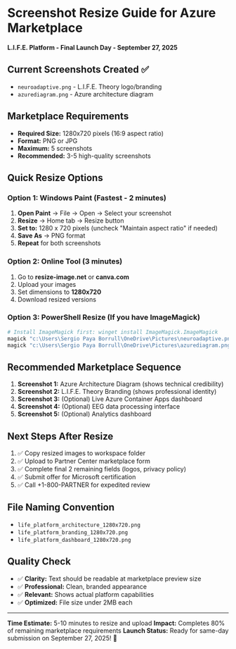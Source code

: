 # Screenshot Resize Guide for Azure Marketplace
**L.I.F.E. Platform - Final Launch Day - September 27, 2025**

## Current Screenshots Created ✅
- `neuroadaptive.png` - L.I.F.E. Theory logo/branding
- `azurediagram.png` - Azure architecture diagram

## Marketplace Requirements
- **Required Size:** 1280x720 pixels (16:9 aspect ratio)
- **Format:** PNG or JPG
- **Maximum:** 5 screenshots
- **Recommended:** 3-5 high-quality screenshots

## Quick Resize Options

### Option 1: Windows Paint (Fastest - 2 minutes)
1. **Open Paint** → File → Open → Select your screenshot
2. **Resize** → Home tab → Resize button
3. **Set to:** 1280 x 720 pixels (uncheck "Maintain aspect ratio" if needed)
4. **Save As** → PNG format
5. **Repeat** for both screenshots

### Option 2: Online Tool (3 minutes)
1. Go to **resize-image.net** or **canva.com**
2. Upload your images
3. Set dimensions to **1280x720**
4. Download resized versions

### Option 3: PowerShell Resize (If you have ImageMagick)
```powershell
# Install ImageMagick first: winget install ImageMagick.ImageMagick
magick "c:\Users\Sergio Paya Borrull\OneDrive\Pictures\neuroadaptive.png" -resize 1280x720! "neuroadaptive_marketplace.png"
magick "c:\Users\Sergio Paya Borrull\OneDrive\Pictures\azurediagram.png" -resize 1280x720! "azurediagram_marketplace.png"
```

## Recommended Marketplace Sequence
1. **Screenshot 1:** Azure Architecture Diagram (shows technical credibility)
2. **Screenshot 2:** L.I.F.E. Theory Branding (shows professional identity)
3. **Screenshot 3:** (Optional) Live Azure Container Apps dashboard
4. **Screenshot 4:** (Optional) EEG data processing interface
5. **Screenshot 5:** (Optional) Analytics dashboard

## Next Steps After Resize
1. ✅ Copy resized images to workspace folder
2. ✅ Upload to Partner Center marketplace form
3. ✅ Complete final 2 remaining fields (logos, privacy policy)
4. ✅ Submit offer for Microsoft certification
5. ✅ Call +1-800-PARTNER for expedited review

## File Naming Convention
- `life_platform_architecture_1280x720.png`
- `life_platform_branding_1280x720.png`
- `life_platform_dashboard_1280x720.png`

## Quality Check
- ✅ **Clarity:** Text should be readable at marketplace preview size
- ✅ **Professional:** Clean, branded appearance
- ✅ **Relevant:** Shows actual platform capabilities
- ✅ **Optimized:** File size under 2MB each

---
**Time Estimate:** 5-10 minutes to resize and upload
**Impact:** Completes 80% of remaining marketplace requirements
**Launch Status:** Ready for same-day submission on September 27, 2025! 🚀
